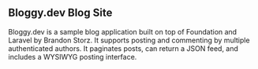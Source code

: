 ## Bloggy.dev Blog Site

Bloggy.dev is a sample blog application built on top of Foundation and Laravel by Brandon Storz.  It supports posting and commenting by multiple authenticated authors.  It paginates posts, can return a JSON feed, and includes a WYSIWYG posting interface.
